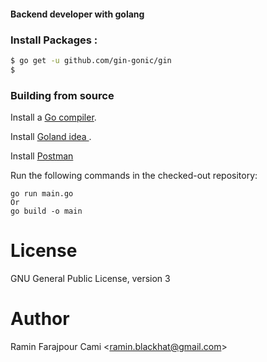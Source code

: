 #### Backend developer with golang


### Install Packages :

```bash
$ go get -u github.com/gin-gonic/gin
$ 
```


### Building from source

Install a [Go compiler](https://golang.org/dl).

Install [Goland idea ](https://www.jetbrains.com/go/).

Install [Postman](https://www.postman.com/downloads/)

Run the following commands in the checked-out repository:
```
go run main.go
Or
go build -o main
```

# License

GNU General Public License, version 3

# Author

Ramin Farajpour Cami <<ramin.blackhat@gmail.com>>